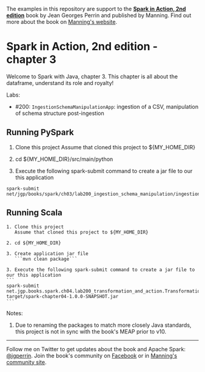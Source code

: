 The examples in this repository are support to the **[Spark in Action, 2nd edition](http://jgp.net/sia)** book by Jean Georges Perrin and published by Manning. Find out more about the book on [Manning's website](http://jgp.net/sia).

# Spark in Action, 2nd edition - chapter 3

Welcome to Spark with Java, chapter 3. This chapter is all about the dataframe, understand its role and royalty!

Labs:
 * #200: `IngestionSchemaManipulationApp`: ingestion of a CSV, manipulation of schema structure post-ingestion


## Running PySpark

1. Clone this project
   Assume that cloned this project to ${MY_HOME_DIR}

2. cd ${MY_HOME_DIR}/src/main/python

3. Execute the following spark-submit command to create a jar file to our this application
```
spark-submit net/jgp/books/spark/ch03/lab200_ingestion_schema_manipulation/ingestionSchemaManipulationApp.py
```

## Running Scala

    1. Clone this project
       Assume that cloned this project to ${MY_HOME_DIR}

    2. cd ${MY_HOME_DIR}

    3. Create application jar file
       ```mvn clean package```

    3. Execute the following spark-submit command to create a jar file to our this application
    ```
    spark-submit net.jgp.books.spark.ch04.lab200_transformation_and_action.Transformation_ActionApp target/spark-chapter04-1.0.0-SNAPSHOT.jar
    ```


Notes:
 1. Due to renaming the packages to match more closely Java standards, this project is not in sync with the book's MEAP prior to v10.

---

Follow me on Twitter to get updates about the book and Apache Spark: [@jgperrin](https://twitter.com/jgperrin). Join the book's community on [Facebook](https://www.facebook.com/SparkWithJava/) or in [Manning's community site](https://forums.manning.com/forums/spark-in-action-second-edition?a_aid=jgp).
